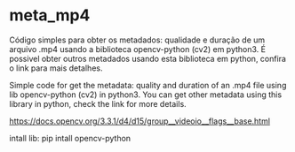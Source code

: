 # meta_mp4

Código simples para obter os metadados: qualidade e duração de um arquivo .mp4 usando a biblioteca opencv-python (cv2) em python3.
É possivel obter outros metadados usando esta biblioteca em python, confira o link para mais detalhes.

Simple code for get the metadata: quality and duration of an .mp4 file using lib opencv-python (cv2) in python3.
You can get other metadata using this library in python, check the link for more details.

https://docs.opencv.org/3.3.1/d4/d15/group__videoio__flags__base.html

intall lib: pip intall opencv-python
